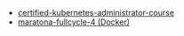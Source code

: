 - [certified-kubernetes-administrator-course](https://github.com/kodekloudhub/certified-kubernetes-administrator-course?ref=HackerTabExtension)
- [maratona-fullcycle-4 (Docker)](https://github.com/codeedu/maratona-fullcycle-4?ref=HackerTabExtension)
